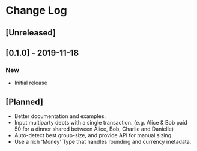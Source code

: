 # Change Log

## [Unreleased]

## [0.1.0] - 2019-11-18

### New

* Initial release

## [Planned]

* Better documentation and examples.
* Input multiparty debts with a single transaction. (e.g. Alice & Bob paid 50 for a dinner shared between Alice, Bob, Charlie and Danielle)
* Auto-detect best group-size, and provide API for manual sizing. 
* Use a rich 'Money' Type that handles rounding and currency metadata. 
